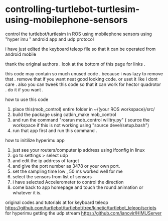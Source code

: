 # controlling-turtlebot-turtlesim-using-mobilephone-sensors
control the turtlebot/turtlesim in ROS using mobilephone sensors using "hyper imu " android app and udp protocol

i have just edited the keyboard teleop file so that it can be operated from android mobile

thank the original authors . look at the bottom of this page for links .

this code may contain so much unused code . because i was lazy to remove that . remove that if you want neat good looking code.
or uset it like i dont care .
also you can tweek this code so that it can work for hector quadrotor . do it if you want . 

how to use this code
1. place this(mob_control) entire folder in ~/(your ROS workspace)/src/
2. build the package using catkin_make mob_control
3. and run the command "rosrun mob_control willtry.py"  ( source the workspace if this is not working using "source devel/setup.bash")
4. run that app first and run this command .

how to initilize hyperimu app
1. just see your routers/computer ip address using ifconfig in linux
2. go to settings > select udp 
3. and edit the ip address of target
4. and give the port number as 3478 or your own port.
5. set the sampling time low , 50 ms worked well for me
6. select the sensors from list of sensors
7. i have selected Accelerometer to control the direction
8. come back to app homepage and touch the round animation or whatever it is.

original codes and tutorials at  for keyboard teleop https://github.com/turtlebot/turtlebot/tree/kinetic/turtlebot_teleop/scripts 
 for hyperimu getting the udp stream https://github.com/ianovir/HIMUServer

